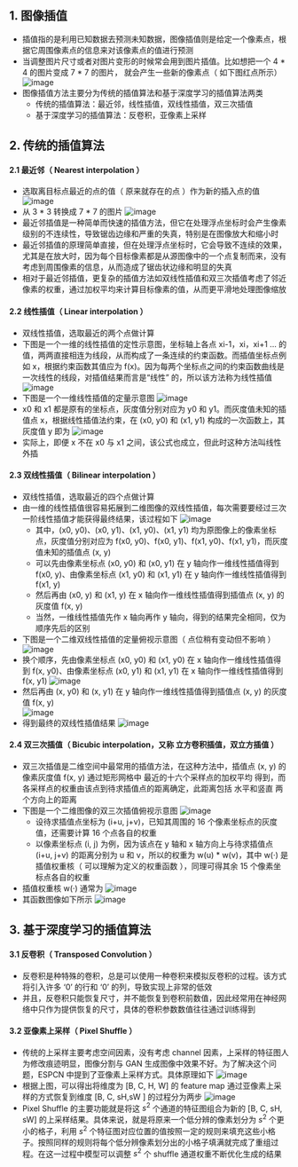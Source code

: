 ## 1. 图像插值

- 插值指的是利用已知数据去预测未知数据，图像插值则是给定一个像素点，根据它周围像素点的信息来对该像素点的值进行预测
- 当调整图片尺寸或者对图片变形的时候常会用到图片插值。比如想把一个 4 \* 4 的图片变成 7 \* 7 的图片， 就会产生一些新的像素点（ 如下图红点所示）
  ![image](https://github.com/user-attachments/assets/8e528433-704a-4d55-8d82-1dc3b8f2ad97)
- 图像插值方法主要分为传统的插值算法和基于深度学习的插值算法两类
  - 传统的插值算法：最近邻，线性插值，双线性插值，双三次插值
  - 基于深度学习的插值算法：反卷积，亚像素上采样

## 2. 传统的插值算法

#### 2.1 最近邻（ Nearest interpolation ）

- 选取离目标点最近的点的值（ 原来就存在的点 ）作为新的插入点的值
  ![image](https://github.com/user-attachments/assets/62e2fd29-6c65-478a-80e3-fd3038d1ddf6)
- 从 3 \* 3 转换成 7 \* 7 的图片
  ![image](https://github.com/user-attachments/assets/ba8c9de4-28f8-4d8b-9455-0149dfc960c0)
- 最近邻插值是一种简单而快速的插值方法，但它在处理浮点坐标时会产生像素级别的不连续性，导致锯齿边缘和严重的失真，特别是在图像放大和缩小时
- 最近邻插值的原理简单直接，但在处理浮点坐标时，它会导致不连续的效果，尤其是在放大时，因为每个目标像素都是从源图像中的一个点复制而来，没有考虑到周围像素的信息，从而造成了锯齿状边缘和明显的失真
- 相对于最近邻插值，更复杂的插值方法如双线性插值和双三次插值考虑了邻近像素的权重，通过加权平均来计算目标像素的值，从而更平滑地处理图像缩放

#### 2.2 线性插值（ Linear interpolation ）

- 双线性插值，选取最近的两个点做计算
- 下图是一个一维的线性插值的定性示意图，坐标轴上各点 xi-1，xi，xi+1 ... 的值，两两直接相连为线段，从而构成了一条连续的约束函数。而插值坐标点例如 x，根据约束函数其值应为 f(x)。因为每两个坐标点之间的约束函数曲线是一次线性的线段，对插值结果而言是“线性” 的，所以该方法称为线性插值
  ![image](https://github.com/user-attachments/assets/61eac671-7912-4f50-858c-e314d1469f63)
- 下图是一个一维线性插值的定量示意图
  ![image](https://github.com/user-attachments/assets/a1abcc91-a3ec-40fd-a75d-357939885917)
- x0 和 x1 都是原有的坐标点，灰度值分别对应为 y0 和 y1。而灰度值未知的插值点 x，根据线性插值法约束，在 (x0, y0) 和 (x1, y1) 构成的一次函数上，其灰度值 y 即为
  ![image](https://github.com/user-attachments/assets/d7d51338-7fd3-4083-8644-00f5554ce4d6)
- 实际上，即便 x 不在 x0 与 x1 之间，该公式也成立，但此时这种方法叫线性外插

#### 2.3 双线性插值（ Bilinear interpolation ）

- 双线性插值，选取最近的四个点做计算
- 由一维的线性插值很容易拓展到二维图像的双线性插值，每次需要要经过三次一阶线性插值才能获得最终结果，该过程如下
  ![image](https://github.com/user-attachments/assets/e358e7cb-c826-474c-9fdd-7305e847cbd5)
  - 其中，(x0, y0)、(x0, y1)、(x1, y0)、(x1, y1) 均为原图像上的像素坐标点，灰度值分别对应为 f(x0, y0)、f(x0, y1)、f(x1, y0)、f(x1, y1)，而灰度值未知的插值点 (x, y)
  - 可以先由像素坐标点 (x0, y0) 和 (x0, y1) 在 y 轴向作一维线性插值得到 f(x0, y)、由像素坐标点 (x1, y0) 和 (x1, y1) 在 y 轴向作一维线性插值得到 f(x1, y)
  - 然后再由 (x0, y) 和 (x1, y) 在 x 轴向作一维线性插值得到插值点 (x, y) 的灰度值 f(x, y)
  - 当然，一维线性插值先作 x 轴向再作 y 轴向，得到的结果完全相同，仅为顺序先后的区别
- 下图是一个二维双线性插值的定量俯视示意图（ 点位稍有变动但不影响 ）
  ![image](https://github.com/user-attachments/assets/21344809-d78b-49a6-bd21-524ac0c1bfe0)
- 换个顺序，先由像素坐标点 (x0, y0) 和 (x1, y0) 在 x 轴向作一维线性插值得到 f(x, y0)、由像素坐标点 (x0, y1) 和 (x1, y1) 在 x 轴向作一维线性插值得到 f(x, y1)
  ![image](https://github.com/user-attachments/assets/b457cc40-7771-4b0b-92e1-f702fa4864c6)
- 然后再由 (x, y0) 和 (x, y1) 在 y 轴向作一维线性插值得到插值点 (x, y) 的灰度值 f(x, y)  
  ![image](https://github.com/user-attachments/assets/82fdbbea-dfa0-4f44-8fec-197f37a29758)
- 得到最终的双线性插值结果
  ![image](https://github.com/user-attachments/assets/b5e80d91-a188-4a43-b771-f26cc2fe6033)

#### 2.4 双三次插值（ Bicubic interpolation，又称 立方卷积插值，双立方插值 ）

- 双三次插值是二维空间中最常用的插值方法，在这种方法中，插值点 (x, y) 的像素灰度值 f(x, y) 通过矩形网格中 最近的十六个采样点的加权平均 得到，而 各采样点的权重由该点到待求插值点的距离确定，此距离包括 水平和竖直 两个方向上的距离
- 下图是一个二维图像的双三次插值俯视示意图
  ![image](https://github.com/user-attachments/assets/eee2a4bf-8114-4783-8cc9-968effe7eb6c)
  - 设待求插值点坐标为 (i+u, j+v)，已知其周围的 16 个像素坐标点的灰度值，还需要计算 16 个点各自的权重
  - 以像素坐标点 (i, j) 为例，因为该点在 y 轴和 x 轴方向上与待求插值点 (i+u, j+v) 的距离分别为 u 和 v，所以的权重为 w(u) \* w(v)，其中 w(·) 是插值权重核（ 可以理解为定义的权重函数 ），同理可得其余 15 个像素坐标点各自的权重
- 插值权重核 w(·) 通常为
  ![image](https://github.com/user-attachments/assets/38799774-39a2-42f9-af5a-77543a7ce215)
- 其函数图像如下所示
  ![image](https://github.com/user-attachments/assets/de110dcd-8a47-4fbe-a43f-dd7d7bfd15ed)

## 3. 基于深度学习的插值算法

#### 3.1 反卷积（ Transposed Convolution ）

- 反卷积是种特殊的卷积，总是可以使用一种卷积来模拟反卷积的过程。该方式将引入许多 ‘0’ 的行和 ‘0’ 的列，导致实现上非常的低效
- 并且，反卷积只能恢复尺寸，并不能恢复到卷积前数值，因此经常用在神经网络中只作为提供恢复的尺寸，具体的卷积参数数值往往通过训练得到

#### 3.2 亚像素上采样（ Pixel Shuffle ）

- 传统的上采样主要考虑空间因素，没有考虑 channel 因素，上采样的特征图人为修改痕迹明显，图像分割与 GAN 生成图像中效果不好。为了解决这个问题，ESPCN 中提到了亚像素上采样方式。具体原理如下
  ![image](https://github.com/user-attachments/assets/94285849-e41e-4a16-9fd8-08680d4388ea)
- 根据上图，可以得出将维度为 [B, C, H, W] 的 feature map 通过亚像素上采样的方式恢复到维度 [B, C, sH,sW ] 的过程分为两步
  ![image](https://github.com/user-attachments/assets/bd0fc476-6b7b-41a2-b2c1-ca11ec113ff2)
- Pixel Shuffle 的主要功能就是将这 $s^2$ 个通道的特征图组合为新的 [B, C, sH, sW] 的上采样结果。具体来说，就是将原来一个低分辨的像素划分为 $s^2$ 个更小的格子，利用 $s^2$ 个特征图对应位置的值按照一定的规则来填充这些小格子。按照同样的规则将每个低分辨像素划分出的小格子填满就完成了重组过程。在这一过程中模型可以调整 $s^2$ 个 shuffle 通道权重不断优化生成的结果
